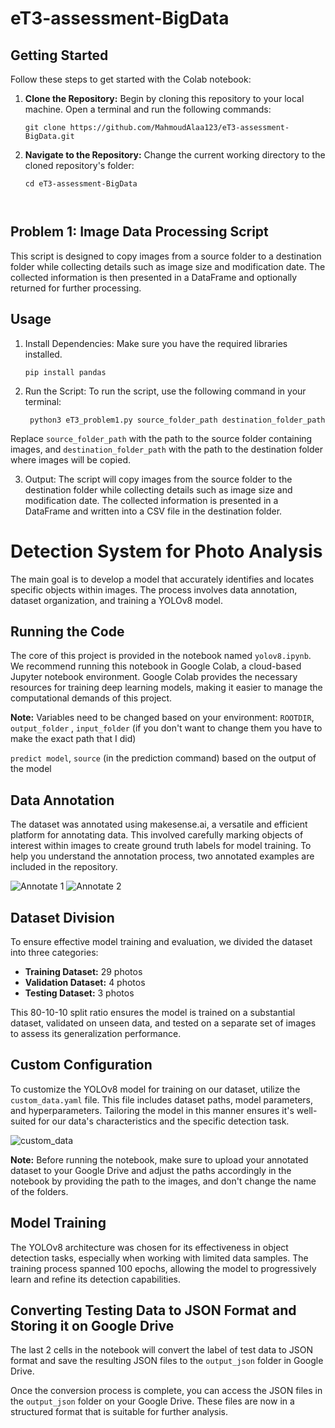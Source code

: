 # eT3-assessment-BigData

## Getting Started

Follow these steps to get started with the Colab notebook:

1. **Clone the Repository:**
   Begin by cloning this repository to your local machine. Open a terminal and run the following commands:

   ```
   git clone https://github.com/MahmoudAlaa123/eT3-assessment-BigData.git

2. **Navigate to the Repository:** Change the current working directory to the cloned repository's folder:

   ```
   cd eT3-assessment-BigData



## Problem 1: Image Data Processing Script

This script is designed to copy images from a source folder to a destination folder while collecting details such as image size and modification date. The collected information is then presented in a DataFrame and optionally returned for further processing.

## Usage

1. Install Dependencies:
   Make sure you have the required libraries installed.

   ```
   pip install pandas

2. Run the Script:
To run the script, use the following command in your terminal:

   ```
    python3 eT3_problem1.py source_folder_path destination_folder_path 

Replace `source_folder_path` with the path to the source folder containing images, and `destination_folder_path` with the path to the destination folder where images will be copied.

3. Output:
The script will copy images from the source folder to the destination folder while collecting details such as image size and modification date. The collected information is presented in a DataFrame and written into a CSV file in the destination folder.


# Detection System for Photo Analysis

The main goal is to develop a model that accurately identifies and locates specific objects within images. The process involves data annotation, dataset organization, and training a YOLOv8 model.

## Running the Code

The core of this project is provided in the notebook named `yolov8.ipynb`. We recommend running this notebook in Google Colab, a cloud-based Jupyter notebook environment. Google Colab provides the necessary resources for training deep learning models, making it easier to manage the computational demands of this project.

**Note:** Variables need to be changed based on your environment: ```ROOTDIR```,  ```output_folder``` , ```input_folder```   (if you don't want to change them you have to make the exact path that I did)


```predict model```, ```source``` (in the prediction command) based on the output of the model


## Data Annotation

The dataset was annotated using makesense.ai, a versatile and efficient platform for annotating data. This involved carefully marking objects of interest within images to create ground truth labels for model training. To help you understand the annotation process, two annotated examples are included in the repository.

![Annotate 1](example1.png)
![Annotate 2](example2.png)

## Dataset Division

To ensure effective model training and evaluation, we divided the dataset into three categories:

- **Training Dataset:** 29 photos
- **Validation Dataset:** 4 photos 
- **Testing Dataset:** 3 photos 

This 80-10-10 split ratio ensures the model is trained on a substantial dataset, validated on unseen data, and tested on a separate set of images to assess its generalization performance.

## Custom Configuration

To customize the YOLOv8 model for training on our dataset, utilize the `custom_data.yaml` file. This file includes dataset paths, model parameters, and hyperparameters. Tailoring the model in this manner ensures it's well-suited for our data's characteristics and the specific detection task.

![custom_data](custom_data_paths.png)

**Note:** Before running the notebook, make sure to upload your annotated dataset to your Google Drive and adjust the paths accordingly in the notebook by providing the path to the images, and don't change the name of the folders.

## Model Training

The YOLOv8 architecture was chosen for its effectiveness in object detection tasks, especially when working with limited data samples. The training process spanned 100 epochs, allowing the model to progressively learn and refine its detection capabilities.

## Converting Testing Data to JSON Format and Storing it on Google Drive

The last 2 cells in the notebook will convert the label of test data to JSON format and save the resulting JSON files to the `output_json` folder in Google Drive.

Once the conversion process is complete, you can access the JSON files in the `output_json` folder on your Google Drive. These files are now in a structured format that is suitable for further analysis.




